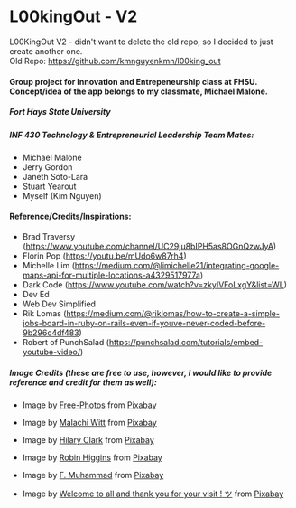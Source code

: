 # L00kingOut - V2
L00KingOut V2 - didn't want to delete the old repo, so I decided to just create another one.<br>
Old Repo:  https://github.com/kmnguyenkmn/l00king_out

#### Group project for Innovation and Entrepeneurship class at FHSU. Concept/idea of the app belongs to my classmate, Michael Malone.

##### Fort Hays State University
##### INF 430 Technology & Entrepreneurial Leadership Team Mates:

-	Michael Malone
-	Jerry Gordon
-	Janeth Soto-Lara
-	Stuart Yearout
-	Myself (Kim Nguyen)


#### Reference/Credits/Inspirations:
- Brad Traversy (https://www.youtube.com/channel/UC29ju8bIPH5as8OGnQzwJyA)
- Florin Pop (https://youtu.be/mUdo6w87rh4)
- Michelle Lim (https://medium.com/@limichelle21/integrating-google-maps-api-for-multiple-locations-a4329517977a)
- Dark Code (https://www.youtube.com/watch?v=zkyIVFoLxgY&list=WL)
- Dev Ed
- Web Dev Simplified
- Rik Lomas (https://medium.com/@riklomas/how-to-create-a-simple-jobs-board-in-ruby-on-rails-even-if-youve-never-coded-before-9b296c4df483)
- Robert of PunchSalad (https://punchsalad.com/tutorials/embed-youtube-video/)

##### Image Credits (these are free to use, however, I would like to provide reference and credit for them as well):
- Image by <a href="https://pixabay.com/users/free-photos-242387/">Free-Photos</a> from <a href="https://pixabay.com/?utm_source=link-attribution&amp;utm_medium=referral&amp;utm_campaign=image&amp;utm_content=1245776">Pixabay</a>

- Image by <a href="https://pixabay.com/users/889520-889520/">Malachi Witt</a> from <a href="https://pixabay.com/?utm_source=link-attribution&amp;utm_medium=referral&amp;utm_campaign=image&amp;utm_content=2284501">Pixabay</a>

- Image by <a href="https://pixabay.com/users/TheHilaryClark-1068778/">Hilary Clark</a> from <a href="https://pixabay.com/?utm_source=link-attribution&amp;utm_medium=referral&amp;utm_campaign=image&amp;utm_content=875488">Pixabay</a>

- Image by <a href="https://pixabay.com/users/RobinHiggins-1321953/">Robin Higgins</a> from <a href="https://pixabay.com/?utm_source=link-attribution&amp;utm_medium=referral&amp;utm_campaign=image&amp;utm_content=3082818">Pixabay</a>

- Image by <a href="https://pixabay.com/users/artisticoperations-4161274/">F. Muhammad</a> from <a href="https://pixabay.com/?utm_source=link-attribution&amp;utm_medium=referral&amp;utm_campaign=image&amp;utm_content=3209233">Pixabay</a>

- Image by <a href="https://pixabay.com/users/janeb13-725943/">Welcome to all and thank you for your visit ! ツ</a> from <a href="https://pixabay.com/?utm_source=link-attribution&amp;utm_medium=referral&amp;utm_campaign=image&amp;utm_content=1185626">Pixabay</a>
